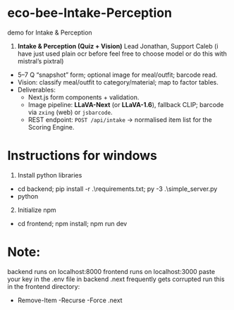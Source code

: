 # eco-bee-Intake-Perception
demo for Intake &amp; Perception

1. **Intake & Perception (Quiz + Vision)** Lead Jonathan, Support Caleb (i have just used plain ocr before feel free to choose model or do this with mistral’s pixtral)
- 5–7 Q “snapshot” form; optional image for meal/outfit; barcode read.
- Vision: classify meal/outfit to category/material; map to factor tables.
- Deliverables:
    - Next.js form components + validation.
    - Image pipeline: **LLaVA-Next** (or **LLaVA-1.6**), fallback CLIP; barcode via `zxing` (web) or `jsbarcode`.
    - REST endpoint: `POST /api/intake` → normalised item list for the Scoring Engine.


# Instructions for windows
1. Install python libraries
- cd backend; pip install -r .\requirements.txt; py -3 .\simple_server.py
- python 
2. Initialize npm
- cd frontend; npm install; npm run dev

# Note:
backend runs on localhost:8000
frontend runs on localhost:3000
paste your key in the .env file in backend
.next frequently gets corrupted run this in the frontend directory:
- Remove-Item -Recurse -Force .next
